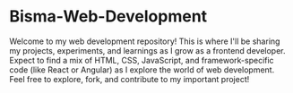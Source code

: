 # Bisma-Web-Development
Welcome to my web development repository! This is where I'll be sharing my projects, experiments, and learnings as I grow as a frontend developer. Expect to find a mix of HTML, CSS, JavaScript, and framework-specific code (like React or Angular) as I explore the world of web development. Feel free to explore, fork, and contribute to my important project!

 
